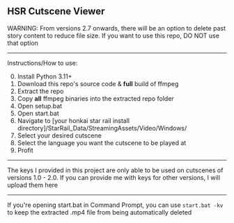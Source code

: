 HSR Cutscene Viewer
--
WARNING: From versions 2.7 onwards, there will be an option to delete past story content to reduce file size. If you want to use this repo, DO NOT use that option

---------
Instructions/How to use:

0. Install Python 3.11+
1. Download this repo's source code & **full** build of ffmpeg
2. Extract the repo
3. Copy **all** ffmpeg binaries into the extracted repo folder
4. Open setup.bat
5. Open start.bat
5. Navigate to [your honkai star rail install directory]/StarRail_Data/StreamingAssets/Video/Windows/
6. Select your desired cutscene
7. Select the language you want the cutscene to be played at
8. Profit

---------
The keys I provided in this project are only able to be used on cutscenes of versions 1.0 - 2.0. If you can provide me with keys for other versions, I will upload them here

---------
If you're opening start.bat in Command Prompt, you can use <code>start.bat -kv</code> to keep the extracted .mp4 file from being automatically deleted
